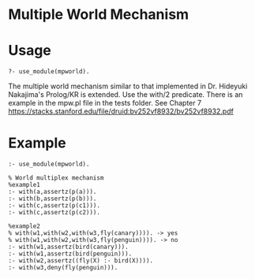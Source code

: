 # Multiple World Mechanism

# Usage

```
?- use_module(mpworld).
```

The multiple world mechanism similar to that implemented in Dr. Hideyuki Nakajima's Prolog/KR is extended. Use the with/2 predicate.
There is an example in the mpw.pl file in the tests folder.
See Chapter 7 https://stacks.stanford.edu/file/druid:bv252vf8932/bv252vf8932.pdf

# Example

```
:- use_module(mpworld).

% World multiplex mechanism
%example1
:- with(a,assertz(p(a))).
:- with(b,assertz(p(b))).
:- with(c,assertz(p(c1))).
:- with(c,assertz(p(c2))).

%example2
% with(w1,with(w2,with(w3,fly(canary)))). -> yes
% with(w1,with(w2,with(w3,fly(penguin)))). -> no
:- with(w1,assertz(bird(canary))).
:- with(w1,assertz(bird(penguin))).
:- with(w2,assertz((fly(X) :- bird(X)))).
:- with(w3,deny(fly(penguin))).

```
